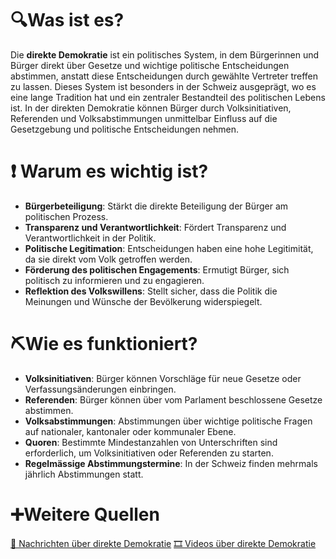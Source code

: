 # 🔍Was ist es?
Die **direkte Demokratie** ist ein politisches System, in dem Bürgerinnen und Bürger direkt über Gesetze und wichtige politische Entscheidungen abstimmen, anstatt diese Entscheidungen durch gewählte Vertreter treffen zu lassen. Dieses System ist besonders in der Schweiz ausgeprägt, wo es eine lange Tradition hat und ein zentraler Bestandteil des politischen Lebens ist. In der direkten Demokratie können Bürger durch Volksinitiativen, Referenden und Volksabstimmungen unmittelbar Einfluss auf die Gesetzgebung und politische Entscheidungen nehmen.

# ❗ Warum es wichtig ist?
- **Bürgerbeteiligung**: Stärkt die direkte Beteiligung der Bürger am politischen Prozess.
- **Transparenz und Verantwortlichkeit**: Fördert Transparenz und Verantwortlichkeit in der Politik.
- **Politische Legitimation**: Entscheidungen haben eine hohe Legitimität, da sie direkt vom Volk getroffen werden.
- **Förderung des politischen Engagements**: Ermutigt Bürger, sich politisch zu informieren und zu engagieren.
- **Reflektion des Volkswillens**: Stellt sicher, dass die Politik die Meinungen und Wünsche der Bevölkerung widerspiegelt.

# ⛏Wie es funktioniert?
- **Volksinitiativen**: Bürger können Vorschläge für neue Gesetze oder Verfassungsänderungen einbringen.
- **Referenden**: Bürger können über vom Parlament beschlossene Gesetze abstimmen.
- **Volksabstimmungen**: Abstimmungen über wichtige politische Fragen auf nationaler, kantonaler oder kommunaler Ebene.
- **Quoren**: Bestimmte Mindestanzahlen von Unterschriften sind erforderlich, um Volksinitiativen oder Referenden zu starten.
- **Regelmässige Abstimmungstermine**: In der Schweiz finden mehrmals jährlich Abstimmungen statt.

# ➕Weitere Quellen
[📄 Nachrichten über direkte Demokratie](https://www.google.com/search?q=direkte+Demokratie&tbm=nws)
[🎞 Videos über direkte Demokratie](https://www.google.com/search?q=direkte+Demokratie&tbm=vid)